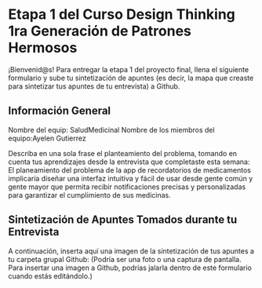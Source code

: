 # Etapa 1 del Curso Design Thinking 1ra Generación de Patrones Hermosos

¡Bienvenid@s!
Para entregar la etapa 1 del proyecto final, llena el siguiente formulario y sube tu sintetización de apuntes (es decir, la mapa que creaste para sintetizar tus apuntes de tu entrevista) a Github.

## Información General

Nombre del equip: SaludMedicinal
Nombre de los miembros del equipo:Ayelen Gutierrez

Describa en una sola frase el planteamiento del problema, tomando en cuenta tus aprendizajes desde la entrevista que completaste esta semana: El planeamiento del problema de la app de recordatorios de medicamentos implicaría diseñar una interfaz intuitiva y fácil de usar desde gente común y gente mayor que permita recibir notificaciones precisas y personalizadas para garantizar el cumplimiento de sus medicinas.

## Sintetización de Apuntes Tomados durante tu Entrevista

A continuación, inserta aquí una imagen de la sintetización de tus apuntes a tu carpeta grupal Github: 
(Podría ser una foto o una captura de pantalla. Para insertar una imagen a Github, podrías jalarla dentro de este formulario cuando estás editándolo.)
